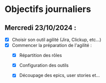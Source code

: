 # Objectifs journaliers

##  Mercredi 23/10/2024 :


- [X] Choisir son outil agilité (Jira, Clickup, etc…)
- [X] Commencer la préparation de l'agilité : 
  - [X] Répartition des rôles
  - [X] Configuration des outils
  - [X] Découpage des epics, user stories et…


